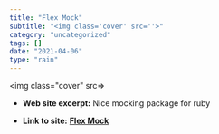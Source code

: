 ```yaml
---
title: "Flex Mock"
subtitle: "<img class='cover' src=''>"
category: "uncategorized"
tags: []
date: "2021-04-06"
type: "rain"
---
```

<img class="cover" src=>



* **Web site excerpt:** Nice mocking package for ruby

* **Link to site:** **[Flex Mock](http://onestepback.org/software/flexmock)**